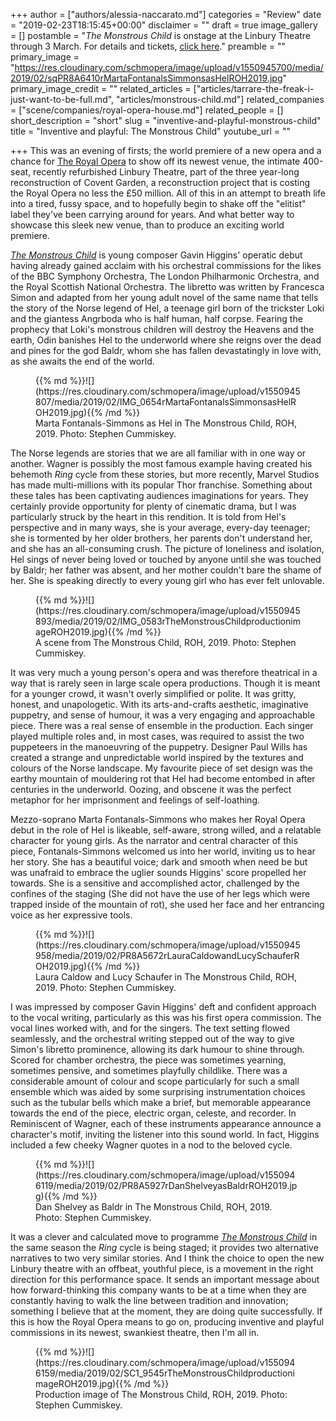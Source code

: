 +++
author = ["authors/alessia-naccarato.md"]
categories = "Review"
date = "2019-02-23T18:15:45+00:00"
disclaimer = ""
draft = true
image_gallery = []
postamble = "_The Monstrous Child_ is onstage at the Linbury Theatre through 3 March. For details and tickets, [click here](https://www.roh.org.uk/productions/the-monstrous-child-by-timothy-sheader)."
preamble = ""
primary_image = "https://res.cloudinary.com/schmopera/image/upload/v1550945700/media/2019/02/sqPR8A6410rMartaFontanalsSimmonsasHelROH2019.jpg"
primary_image_credit = ""
related_articles = ["articles/tarrare-the-freak-i-just-want-to-be-full.md", "articles/monstrous-child.md"]
related_companies = ["scene/companies/royal-opera-house.md"]
related_people = []
short_description = "short"
slug = "inventive-and-playful-monstrous-child"
title = "Inventive and playful: The Monstrous Child"
youtube_url = ""

+++
This was an evening of firsts; the world premiere of a new opera and a chance for [The Royal Opera](/scene/companies/royal-opera-house/) to show off its newest venue, the intimate 400-seat, recently refurbished Linbury Theatre, part of the three year-long reconstruction of Covent Garden, a reconstruction project that is costing the Royal Opera no less the £50 million. All of this in an attempt to breath life into a tired, fussy space, and to hopefully begin to shake off the "elitist" label they've been carrying around for years. And what better way to showcase this sleek new venue, than to produce an exciting world premiere.

[_The Monstrous Child_](https://www.roh.org.uk/productions/the-monstrous-child-by-timothy-sheader) is young composer Gavin Higgins' operatic debut having already gained acclaim with his orchestral commissions for the likes of the BBC Symphony Orchestra, The London Philharmonic Orchestra, and the Royal Scottish National Orchestra. The libretto was written by Francesca Simon and adapted from her young adult novel of the same name that tells the story of the Norse legend of Hel, a teenage girl born of the trickster Loki and the giantess Angrboda who is half human, half corpse. Fearing the prophecy that Loki's monstrous children will destroy the Heavens and the earth, Odin banishes Hel to the underworld where she reigns over the dead and pines for the god Baldr, whom she has fallen devastatingly in love with, as she awaits the end of the world.

<figure data-type="image">{{% md %}}![](https://res.cloudinary.com/schmopera/image/upload/v1550945807/media/2019/02/IMG_0654rMartaFontanalsSimmonsasHelROH2019.jpg){{% /md %}}

<figcaption>Marta Fontanals-Simmons as Hel in The Monstrous Child, ROH, 2019. Photo: Stephen Cummiskey.</figcaption>

</figure>

The Norse legends are stories that we are all familiar with in one way or another. Wagner is possibly the most famous example having created his behemoth _Ring_ cycle from these stories, but more recently, Marvel Studios has made multi-millions with its popular Thor franchise. Something about these tales has been captivating audiences imaginations for years. They certainly provide opportunity for plenty of cinematic drama, but I was particularly struck by the heart in this rendition. It is told from Hel's perspective and in many ways, she is your average, every-day teenager; she is tormented by her older brothers, her parents don't understand her, and she has an all-consuming crush. The picture of loneliness and isolation, Hel sings of never being loved or touched by anyone until she was touched by Baldr; her father was absent, and her mother couldn't bare the shame of her. She is speaking directly to every young girl who has ever felt unlovable.

<figure data-type="image">{{% md %}}![](https://res.cloudinary.com/schmopera/image/upload/v1550945893/media/2019/02/IMG_0583rTheMonstrousChildproductionimageROH2019.jpg){{% /md %}}

<figcaption>A scene from The Monstrous Child, ROH, 2019. Photo: Stephen Cummiskey.</figcaption>

</figure>

It was very much a young person's opera and was therefore theatrical in a way that is rarely seen in large scale opera productions. Though it is meant for a younger crowd, it wasn't overly simplified or polite. It was gritty, honest, and unapologetic. With its arts-and-crafts aesthetic, imaginative puppetry, and sense of humour, it was a very engaging and approachable piece. There was a real sense of ensemble in the production. Each singer played multiple roles and, in most cases, was required to assist the two puppeteers in the manoeuvring of the puppetry. Designer Paul Wills has created a strange and unpredictable world inspired by the textures and colours of the Norse landscape. My favourite piece of set design was the earthy mountain of mouldering rot that Hel had become entombed in after centuries in the underworld. Oozing, and obscene it was the perfect metaphor for her imprisonment and feelings of self-loathing.

Mezzo-soprano Marta Fontanals-Simmons who makes her Royal Opera debut in the role of Hel is likeable, self-aware, strong willed, and a relatable character for young girls. As the narrator and central character of this piece, Fontanals-Simmons welcomed us into her world, inviting us to hear her story. She has a beautiful voice; dark and smooth when need be but was unafraid to embrace the uglier sounds Higgins' score propelled her towards. She is a sensitive and accomplished actor, challenged by the confines of the staging (She did not have the use of her legs which were trapped inside of the mountain of rot), she used her face and her entrancing voice as her expressive tools.

<figure data-type="image">{{% md %}}![](https://res.cloudinary.com/schmopera/image/upload/v1550945958/media/2019/02/PR8A5672rLauraCaldowandLucySchauferROH2019.jpg){{% /md %}}

<figcaption>Laura Caldow and Lucy Schaufer in The Monstrous Child, ROH, 2019. Photo: Stephen Cummiskey.</figcaption>

</figure>

I was impressed by composer Gavin Higgins' deft and confident approach to the vocal writing, particularly as this was his first opera commission. The vocal lines worked with, and for the singers. The text setting flowed seamlessly, and the orchestral writing stepped out of the way to give Simon's libretto prominence, allowing its dark humour to shine through. Scored for chamber orchestra, the piece was sometimes yearning, sometimes pensive, and sometimes playfully childlike. There was a considerable amount of colour and scope particularly for such a small ensemble which was aided by some surprising instrumentation choices such as the tubular bells which make a brief, but memorable appearance towards the end of the piece, electric organ, celeste, and recorder. In Reminiscent of Wagner, each of these instruments appearance announce a character's motif, inviting the listener into this sound world. In fact, Higgins included a few cheeky Wagner quotes in a nod to the beloved cycle.

<figure data-type="image">{{% md %}}![](https://res.cloudinary.com/schmopera/image/upload/v1550946119/media/2019/02/PR8A5927rDanShelveyasBaldrROH2019.jpg){{% /md %}}

<figcaption>Dan Shelvey as Baldr in The Monstrous Child, ROH, 2019. Photo: Stephen Cummiskey.</figcaption>

</figure>

It was a clever and calculated move to programme [_The Monstrous Child_](https://www.roh.org.uk/productions/the-monstrous-child-by-timothy-sheader) in the same season the _Ring_ cycle is being staged; it provides two alternative narratives to two very similar stories. And I think the choice to open the new Linbury theatre with an offbeat, youthful piece, is a movement in the right direction for this performance space. It sends an important message about how forward-thinking this company wants to be at a time when they are constantly having to walk the line between tradition and innovation; something I believe that at the moment, they are doing quite successfully. If this is how the Royal Opera means to go on, producing inventive and playful commissions in its newest, swankiest theatre, then I'm all in.

<figure data-type="image">{{% md %}}![](https://res.cloudinary.com/schmopera/image/upload/v1550946159/media/2019/02/SC1_9545rTheMonstrousChildproductionimageROH2019.jpg){{% /md %}}

<figcaption>Production image of The Monstrous Child, ROH, 2019. Photo: Stephen Cummiskey.</figcaption>

</figure>